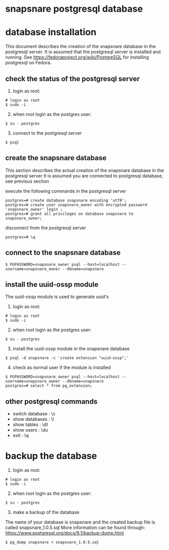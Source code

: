 snapsnare postgresql database
=

# database installation
This document describes the creation of the snapsnare database in the postgresql server.
It is assumed that the postgresql server is installed and running.
See https://fedoraproject.org/wiki/PostgreSQL for installing postgresql on Fedora. 

## check the status of the postgresql server

1. login as root:

```shell script
# login as root
$ sudo -i
```

2. when root login as the postgres user:

```shell script
$ su - postgres
```

3. connect to the postgresql server
```shell script
$ psql
```


## create the snapsnare database
This section describes the actual creation of the snapsnare database in the postgresql server
It is assumed you are connected to postgresql database, see previous section

execute the following commands in the postgresql server
```
postgres=# create database snapsnare encoding 'utf8';
postgres=# create user snapsnare_owner with encrypted password 'snapsnare_owner' login ;
postgres=# grant all privileges on database snapsnare to snapsnare_owner;
```

disconnect from the postgresql server
```shell script
postgres=# \q
```

## connect to the snapsnare database

```shell script
$ PGPASSWORD=snapsnare_owner psql --host=localhost --username=snapsnare_owner --dbname=snapsnare
```

## install the uuid-ossp module
The uuid-ossp module is used to generate uuid's

1. login as root:

```shell script
# login as root
$ sudo -i
```

2. when root login as the postgres user:

```shell script
$ su - postgres
```

3. install the uuid-ossp module in the snapsnare database
```shell script
$ psql -d snapsnare -c 'create extension "uuid-ossp";' 
```

4. check as normal user if the module is installed
```shell script
$ PGPASSWORD=snapsnare_owner psql --host=localhost --username=snapsnare_owner --dbname=snapsnare
postgres=# select * from pg_extension;
```

## other postgresql commands

* switch database : \c
* show databases  : \l
* show tables     : \dt
* show users      : \du
* exit            : \q
  
# backup the database

1. login as root:

```shell script
# login as root
$ sudo -i
```

2. when root login as the postgres user:

```shell script
$ su - postgres
```

3. make a backup of the database

The name of your database is snapsnare and the created backup file is called snapsnare_1.0.5.sql
More information can be found through: https://www.postgresql.org/docs/9.1/backup-dump.html

```shell script
$ pg_dump snapsnare > snapsnare_1.0.5.sql
```

